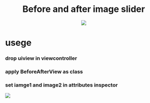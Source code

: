 # <h1 align="center">Before and after image slider</h1>
<p align="center">
  <img src="https://media.giphy.com/media/sZyq63KVLYuvm/giphy.gif"/>
</p>
 
<h1> usege </h1>
<h3> drop uiview in viewcontroller </h3>
<h3> apply BeforeAfterView as class </h3>
<h3> set iamge1 and image2 in attributes inspector </h3>
<img src="https://s23.postimg.org/t5a8clz6j/Screen_Shot_2016_12_13_at_1_11_41_PM.png"/>
